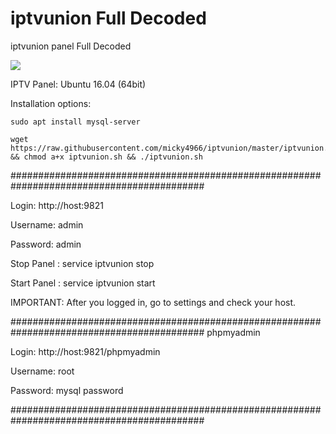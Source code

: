 # iptvunion Full Decoded
iptvunion panel Full Decoded

<img src="https://github.com/micky4966/iptvunion/raw/master/panel.jpg">

IPTV Panel: Ubuntu 16.04 (64bit)


Installation options:


    sudo apt install mysql-server

    wget https://raw.githubusercontent.com/micky4966/iptvunion/master/iptvunion.sh && chmod a+x iptvunion.sh && ./iptvunion.sh


###########################################################################################

Login: http://host:9821

Username: admin

Password: admin 

Stop  Panel : service iptvunion stop

Start Panel : service iptvunion start 

IMPORTANT: After you logged in, go to settings and check your host. 

###########################################################################################
phpmyadmin

Login: http://host:9821/phpmyadmin

Username: root

Password: mysql password 


###########################################################################################
